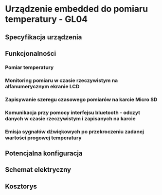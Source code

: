 # Urządzenie embedded do pomiaru temperatury - GL04

## Specyfikacja urządzenia

## Funkcjonalności

### Pomiar temperatury

### Monitoring pomiaru w czasie rzeczywistym na alfanumerycznym ekranie LCD

### Zapisywanie szeregu czasowego pomiarów na karcie Micro SD

### Komunikacja przy pomocy interfejsu bluetooth - odczyt danych w czasie rzeczywistym i zapisanych na karcie

### Emisja sygnałów dźwiękowych po przekroczeniu zadanej wartości progowej temperatury

## Potencjalna konfiguracja

## Schemat elektryczny

## Kosztorys
